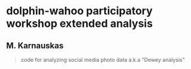 # dolphin-wahoo participatory workshop extended analysis
## M. Karnauskas

> code for analyzing social media photo data a.k.a "Dewey analysis"

